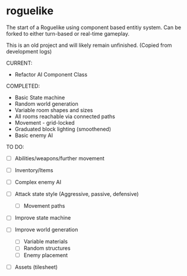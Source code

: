 # roguelike
The start of a Roguelike using component based entitiy system. 
Can be forked to either turn-based or real-time gameplay.

This is an old project and will likely remain unfinished.
(Copied from development logs)

CURRENT:

 - Refactor AI Component Class

COMPLETED:
 - Basic State machine
 - Random world generation
  - Variable room shapes and sizes
  - All rooms reachable via connected paths
 - Movement - grid-locked
 - Graduated block lighting (smoothened)
 - Basic enemy AI

TO DO:
 
- [ ] Abilities/weapons/further movement
- [ ] Inventory/Items
- [ ] Complex enemy AI
- [ ]  Attack state style (Aggressive, passive, defensive)
   - [ ] Movement paths
- [ ] Improve state machine
- [ ] Improve world generation
   - [ ] Variable materials
   - [ ] Random structures
   - [ ] Enemy placement
- [ ] Assets (tilesheet)

